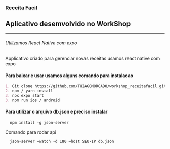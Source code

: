 ### Receita Facil 

## Aplicativo desemvolvido no WorkShop 

----------

###### Utilizamos React Native com expo 

<p>
  Applicativo criado para gerenciar novas receitas 
  usamos react native com expo 
</p>

#### Para baixar e usar usamos alguns comando para instalacao 
```markdown
1. Git clone https://github.com/THIAGOMORGADO/workshop_receitafacil.git
2. npm / yarn install
3. npx expo start 
3. npm run ios / android
```
#### Para utilizar o arquivo db.json e preciso instalar 
```markdown
  npm install -g json-server 
```
  Comando para rodar api

```markdown
  json-server –watch -d 180 –host SEU-IP db.json
```